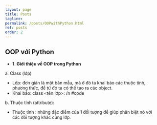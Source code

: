 ```yaml
---
layout: page
title: Posts
tagline: 
permalink: /posts/OOPwithPython.html
ref: posts
order: 2
---
```


## OOP với Python

* **1. Giới thiệu về OOP trong Python**

a. Class (lớp)

- Lớp: đơn giản là một bản mẫu, mà ở đó ta khai báo các thuộc tính, phương thức, để từ đó ta có thể tạo ra các object. 
- Khai báo: class <tên lớp>: /n #code

b. Thuộc tính (attribute):

- Thuộc tính : những đặc điểm của 1 đối tượng để giúp phân biệt nó với các đối tượng khác cùng lớp.

